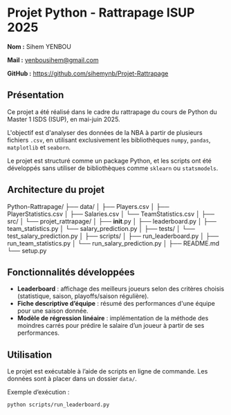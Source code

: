 # Projet Python - Rattrapage ISUP 2025

**Nom :** Sihem YENBOU

**Mail :** yenbousihem@gmail.com

**GitHub :** https://github.com/sihemynb/Projet-Rattrapage

## Présentation

Ce projet a été réalisé dans le cadre du rattrapage du cours de Python du Master 1 ISDS (ISUP), en mai-juin 2025.

L'objectif est d'analyser des données de la NBA à partir de plusieurs fichiers `.csv`, en utilisant exclusivement les bibliothèques `numpy`, `pandas`, `matplotlib` et `seaborn`.

Le projet est structuré comme un package Python, et les scripts ont été développés sans utiliser de bibliothèques comme `sklearn` ou `statsmodels`.

## Architecture du projet

Python-Rattrapage/
├── data/
│   ├── Players.csv
│   ├── PlayerStatistics.csv
│   ├── Salaries.csv
│   └── TeamStatistics.csv
│
├── src/
│   └── projet_rattrapage/
│       ├── __init__.py
│       ├── leaderboard.py
│       ├── team_statistics.py
│       └── salary_prediction.py
│
├── tests/
│   └── test_salary_prediction.py
│
├── scripts/
│   ├── run_leaderboard.py
│   ├── run_team_statistics.py
│   └── run_salary_prediction.py
│
├── README.md
└── setup.py

## Fonctionnalités développées

- **Leaderboard** : affichage des meilleurs joueurs selon des critères choisis (statistique, saison, playoffs/saison régulière).
- **Fiche descriptive d’équipe** : résumé des performances d'une équipe pour une saison donnée.
- **Modèle de régression linéaire** : implémentation de la méthode des moindres carrés pour prédire le salaire d’un joueur à partir de ses performances.

## Utilisation

Le projet est exécutable à l’aide de scripts en ligne de commande. Les données sont à placer dans un dossier `data/`.

Exemple d’exécution :
```bash
python scripts/run_leaderboard.py

